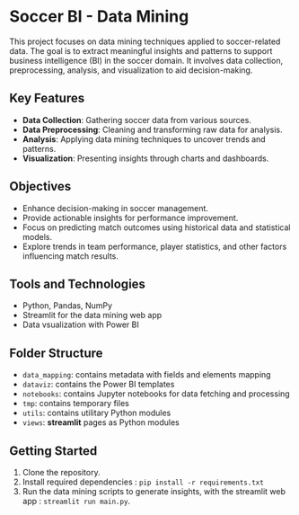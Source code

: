 # Soccer BI - Data Mining

This project focuses on data mining techniques applied to soccer-related data. The goal is to extract meaningful insights and patterns to support business intelligence (BI) in the soccer domain. It involves data collection, preprocessing, analysis, and visualization to aid decision-making.

## Key Features
- **Data Collection**: Gathering soccer data from various sources.
- **Data Preprocessing**: Cleaning and transforming raw data for analysis.
- **Analysis**: Applying data mining techniques to uncover trends and patterns.
- **Visualization**: Presenting insights through charts and dashboards.

## Objectives
- Enhance decision-making in soccer management.
- Provide actionable insights for performance improvement.
- Focus on predicting match outcomes using historical data and statistical models.
- Explore trends in team performance, player statistics, and other factors influencing match results.

## Tools and Technologies
- Python, Pandas, NumPy
- Streamlit for the data mining web app
- Data vsualization with Power BI

## Folder Structure
- `data_mapping`: contains metadata with fields and elements mapping
- `dataviz`: contains the Power BI templates
- `notebooks`: contains Jupyter notebooks for data fetching and processing
- `tmp`: contains temporary files
- `utils`: contains utilitary Python modules
- `views`: **streamlit** pages as Python modules

## Getting Started
1. Clone the repository.
2. Install required dependencies : `pip install -r requirements.txt`
3. Run the data mining scripts to generate insights, with the streamlit web app : `streamlit run main.py`.